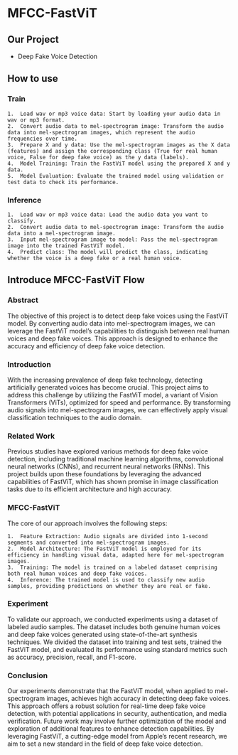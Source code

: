 # MFCC-FastViT
## Our Project
- Deep Fake Voice Detection

## How to use
### Train
	1.	Load wav or mp3 voice data: Start by loading your audio data in wav or mp3 format.
	2.	Convert audio data to mel-spectrogram image: Transform the audio data into mel-spectrogram images, which represent the audio frequencies over time.
	3.	Prepare X and y data: Use the mel-spectrogram images as the X data (features) and assign the corresponding class (True for real human voice, False for deep fake voice) as the y data (labels).
	4.	Model Training: Train the FastViT model using the prepared X and y data.
	5.	Model Evaluation: Evaluate the trained model using validation or test data to check its performance.

### Inference
	1.	Load wav or mp3 voice data: Load the audio data you want to classify.
	2.	Convert audio data to mel-spectrogram image: Transform the audio data into a mel-spectrogram image.
	3.	Input mel-spectrogram image to model: Pass the mel-spectrogram image into the trained FastViT model.
	4.	Predict class: The model will predict the class, indicating whether the voice is a deep fake or a real human voice.

## Introduce MFCC-FastViT Flow

### Abstract
The objective of this project is to detect deep fake voices using the FastViT model. By converting audio data into mel-spectrogram images, we can leverage the FastViT model’s capabilities to distinguish between real human voices and deep fake voices. This approach is designed to enhance the accuracy and efficiency of deep fake voice detection.

### Introduction
With the increasing prevalence of deep fake technology, detecting artificially generated voices has become crucial. This project aims to address this challenge by utilizing the FastViT model, a variant of Vision Transformers (ViTs), optimized for speed and performance. By transforming audio signals into mel-spectrogram images, we can effectively apply visual classification techniques to the audio domain.

### Related Work
Previous studies have explored various methods for deep fake voice detection, including traditional machine learning algorithms, convolutional neural networks (CNNs), and recurrent neural networks (RNNs). This project builds upon these foundations by leveraging the advanced capabilities of FastViT, which has shown promise in image classification tasks due to its efficient architecture and high accuracy.

### MFCC-FastViT
The core of our approach involves the following steps:

	1.	Feature Extraction: Audio signals are divided into 1-second segments and converted into mel-spectrogram images.
	2.	Model Architecture: The FastViT model is employed for its efficiency in handling visual data, adapted here for mel-spectrogram images.
	3.	Training: The model is trained on a labeled dataset comprising both real human voices and deep fake voices.
	4.	Inference: The trained model is used to classify new audio samples, providing predictions on whether they are real or fake.

### Experiment
To validate our approach, we conducted experiments using a dataset of labeled audio samples. The dataset includes both genuine human voices and deep fake voices generated using state-of-the-art synthesis techniques. We divided the dataset into training and test sets, trained the FastViT model, and evaluated its performance using standard metrics such as accuracy, precision, recall, and F1-score.

### Conclusion
Our experiments demonstrate that the FastViT model, when applied to mel-spectrogram images, achieves high accuracy in detecting deep fake voices. This approach offers a robust solution for real-time deep fake voice detection, with potential applications in security, authentication, and media verification. Future work may involve further optimization of the model and exploration of additional features to enhance detection capabilities. By leveraging FastViT, a cutting-edge model from Apple’s recent research, we aim to set a new standard in the field of deep fake voice detection.